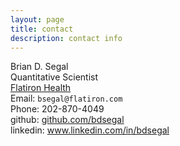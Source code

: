 ```yaml
---
layout: page
title: contact
description: contact info
---
```


<div class="container">
    <div class="row-fluid">
        <div class="span5">
            Brian D. Segal<br/>
            Quantitative Scientist<br/>
            <a href="http://www.flatiron.com"> Flatiron Health</a><br/>
            Email: <code>bsegal@flatiron.com</code><br/>
            Phone: 202-870-4049<br/>
            github: <a href="https://github.com/bdsegal">github.com/bdsegal</a><br/>
            linkedin: <a href="https://www.linkedin.com/in/bdsegal">www.linkedin.com/in/bdsegal</a>
        </div>
    </div>
</div>
